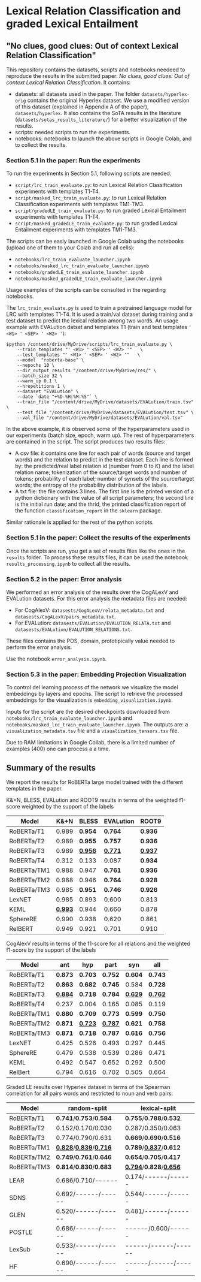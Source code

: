 # Lexical Relation Classification and graded Lexical Entailment
## "No clues, good clues: Out of context Lexical Relation Classification"
This repository contains the datasets, scripts and notebooks needeed to reproduce the results in the submitted paper: *No clues, good clues: Out of context Lexical Relation Classification*. It contains:
- datasets: all datasets used in the paper. The folder `datasets/hyperlex-orig` contains the original Hyperlex dataset. We use a modified version of this dataset (explained in Appendix A of the paper), `datasets/hyperlex`. It also contains the SoTA results in the literature (`datasets/sotas_results_literature/`) for a better visualization of the results.
- scripts: needed scripts to run the experiments.
- notebooks: notebooks to launch the above scripts in Google Colab, and to collect the results. 

### **Section 5.1 in the paper: Run the experiments**
To run the experiments in Section 5.1, following scripts are needed:
- `script/lrc_train_evaluate.py`: to run Lexical Relation Classification experiments with templates T1-T4.
- `script/masked_lrc_train_evaluate.py`: to run Lexical Relation Classification experiments with templates TM1-TM3.
- `script/gradedLE_train_evaluate.py`: to run graded Lexical Entailment experiments with templates T1-T4.
- `script/masked_gradedLE_train_evaluate.py`: to run graded Lexical Entailment experiments with templates TM1-TM3.

The scripts can be easly launched in Google Colab using the notebooks (upload one of them to your Colab and run all cells):
- `notebooks/lrc_train_evaluate_launcher.ipynb`
- `notebooks/masked_lrc_train_evaluate_launcher.ipynb`
- `notebooks/gradedLE_train_evaluate_launcher.ipynb`
- `notebooks/masked_gradedLE_train_evaluate_launcher.ipynb`

Usage examples of the scripts can be consulted in the regarding notebooks.

The `lrc_train_evaluate.py` is used to train a pretrained language model for LRC with templates T1-T4. It is used a train/val dataset during training and a test dataset to predict the lexical relation among two words. An usage example with EVALution datset and templates T1 (train and test templates `' <W1> ' <SEP> ' <W2> '`):
```
$python /content/drive/MyDrive/scripts/lrc_train_evaluate.py \
	--train_templates "' <W1> ' <SEP> ' <W2> '"   \
	--test_templates "' <W1> ' <SEP> ' <W2> '"   \
	--model  "roberta-base" \
	--nepochs 10 \
	--dir_output_results "/content/drive/MyDrive/res/" \
	--batch_size 32 \
	--warm_up 0.1 \
	--nrepetitions 1 \
	--dataset "EVALution" \
	--date `date "+%D-%H:%M:%S"` \
	--train_file "/content/drive/MyDrive/datasets/EVALution/train.tsv" \
	--test_file "/content/drive/MyDrive/datasets/EVALution/test.tsv" \
	--val_file "/content/drive/MyDrive/datasets/EVALution/val.tsv"
```
In the above example, it is observed some of the hyperparameters used in our experiments (batch size, epoch, warm up). The rest of hyperparameters are contained in the script.
The script produces two results files:
- A csv file: it contains one line for each pair of words (source and target words) and the relation to predict in the test dataset. Each line is formed by: the predicted/real label relation id (number from $0$ to $K$) and the label relation name; tokenization of the source/target words and number of tokens; probability of each label; number of synsets of the source/target words; the entropy of the probability distribution of the labels. 
- A txt file: the file contains $3$ lines. The first line is the printed version of a python dictionary with the value of all script parameters; the second line is the initial run date; and the thrid, the printed classification report of the function `classification_report` in the `sklearn` package.

Similar rationale is applied for the rest of the python scripts.

### **Section 5.1 in the paper: Collect the results of the experiments**
Once the scripts are run, you get a set of results files like the ones in the `results` folder. To process these results files, it can be used the notebook `results_processing.ipynb` to collect all the results.

### **Section 5.2 in the paper: Error analysis**
We performed an error analysis of the results over the CogALexV and EVALution datasets. For this error analysis the metadata files are needed:
- For CogAlexV: `datasests/CogALexV/relata_metadata.txt` and `datasests/CogALexV/pairs_metadata.txt`.
- For EVALution: `datasests/EVALution/EVALUTION_RELATA.txt` and `datasests/EVALution/EVALUTION_RELATIONS.txt`.

These files contains the POS, domain, prototipically value needed to perform the error analysis. 

Use the notebook `error_analysis.ipynb`.

### **Section 5.3 in the paper: Embedding Projection Visualization**
To control del learning process of the network we visualize the model embeddings by layers and epochs. The script to retrieve the processed embeddings for the visualization is `embedding_visualization.ipynb`.

Inputs for the script are the desired checkpoints downloaded from `notebooks/lrc_train_evaluate_launcher.ipynb` and `notebooks/masked_lrc_train_evaluate_launcher.ipynb`. The outputs are: a `visualization_metadata.tsv` file and a `visualization_tensors.tsv` file. 

Due to RAM  limitations in Google Collab, there is a limited number of examples (400) one can process a a time. 

## **Summary of the results**

We report the results for RoBERTa large model trained with the different templates in the paper.

K&+N, BLESS, EVALution and ROOT9 results in terms of the weighted f1-score weighted by the support of the labels
 
|Model|K&+N|BLESS|EVALution|ROOT9|
|---|---|---|---|---|
|RoBERTa/T1|0.989|**0.954**|**0.764**|**0.936**
|RoBERTa/T2|0.989|**0.955**|**0.757**|**0.936**
|RoBERTa/T3|0.989|<ins>**0.956**</ins>|<ins>**0.771**</ins>|<ins>**0.937**</ins>
|RoBERTa/T4|0.312|0.133|0.087|**0.934**
|RoBERTa/TM1|0.988|0.947|**0.761**|**0.936**
|RoBERTa/TM2|0.988|0.946|**0.764**|**0.928**
|RoBERTa/TM3|0.985|**0.951**|**0.746**|**0.926**
|LexNET|0.985|0.893|0.600|0.813
|KEML|<ins>**0.993**</ins>|0.944|0.660|0.878
|SphereRE|0.990|0.938|0.620|0.861
|RelBERT|0.949|0.921|0.701|0.910

CogAlexV results in terms of the f1-score for all relations and the weighted f1-score by the support of the labels

|Model|ant|hyp|part|syn|all|
|--|--|--|--|--|--|
|RoBERTa/T1|**0.873**|**0.703**|**0.752**|**0.604**|**0.743**|
|RoBERTa/T2|**0.863**|**0.682**|**0.745**|0.584|**0.728**|
|RoBERTa/T3|<ins>**0.884**</ins>|**0.718**|**0.784**|<ins>**0.629**</ins>|<ins>**0.762**</ins>|
|RoBERTa/T4|0.237|0.004|0.165|0.085|0.119|
|RoBERTa/TM1|**0.880**|**0.709**|**0.773**|**0.599**|**0.750**|
|RoBERTa/TM2|**0.871**|<ins>**0.723**</ins>|<ins>**0.787**</ins>|**0.621**|**0.758**|
|RoBERTa/TM3|**0.871**|**0.718**|**0.787**|**0.616**|**0.756**|
|LexNET|0.425|0.526|0.493|0.297|0.445|
|SphereRE|0.479|0.538|0.539|0.286|0.471|
|KEML|0.492|0.547|0.652|0.292|0.500|
|RelBert|0.794|0.616|0.702|0.505|0.664|

Graded LE results over Hyperlex dataset in terms of the Spearman correlation for all pairs words and restricted to noun and verb pairs:

|Model|random-split|lexical-split|
|----|---|---|
|RoBERTa/T1|**0.741**/**0.753**/**0.584**|**0.755**/**0.788**/**0.532** |
|RoBERTa/T2|0.152/0.170/0.030|0.287/0.350/0.063|
|RoBERTa/T3|0.774/0.790/0.631|**0.669**/**0.690**/**0.516**|
|RoBERTa/TM1|<ins>**0.828**</ins>/<ins>**0.839**</ins>/<ins>**0.716**</ins>|**0.789**/<ins>**0.837**</ins>/**0.612**|
|RoBERTa/TM2|**0.749**/**0.761**/**0.646**|**0.654**/**0.705**/**0.417**|
|RoBERTa/TM3|**0.814**/**0.830**/**0.683**|<ins>**0.794**</ins>/**0.828**/<ins>**0.656**</ins>|
|LEAR|0.686/0.710/------|0.174/------/------ |
|SDNS|0.692/------/------|0.544/------/------|
|GLEN|0.520/------/------|0.481/------/------|
|POSTLE|0.686/------/------|------/0.600/------|
|LexSub|0.533/------/------|------/------/------|
|HF|0.690/------/------|------/------/----- |
